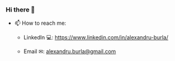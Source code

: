 ### Hi there 👋

-   📫 How to reach me:

    -   LinkedIn 💻:
        https://www.linkedin.com/in/alexandru-burla/

    -   Email ✉:
        alexandru.burla@gmail.com

<!--
**alxbrla/alxbrla** is a ✨ _special_ ✨ repository because its `README.md` (this file) appears on your GitHub profile.

Here are some ideas to get you started:

- 🔭 I’m currently working on ...
- 🌱 I’m currently learning ...
- 👯 I’m looking to collaborate on ...
- 🤔 I’m looking for help with ...
- 💬 Ask me about ...
- 📫 How to reach me:
- 😄 Pronouns: ...
- ⚡ Fun fact: ...
-->
